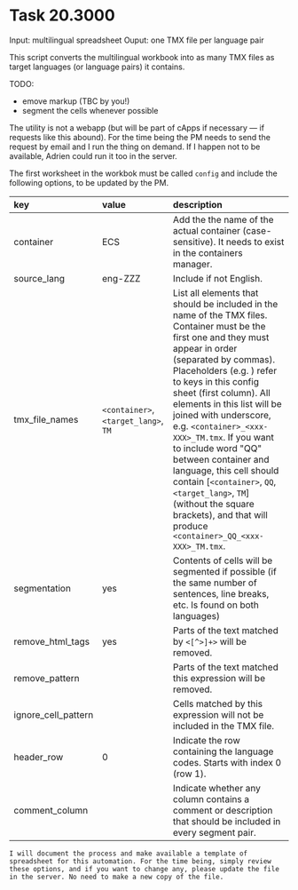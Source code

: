 # Task 20.3000

Input: multilingual spreadsheet
Ouput: one TMX file per language pair

This script converts the multilingual workbook into as many TMX files as target languages (or language pairs) it contains. 

TODO: 
* emove markup (TBC by you!)
* segment the cells whenever possible

The utility is not a webapp (but will be part of cApps if necessary — if requests like this abound). For the time being the PM needs to send the request by email and I run the thing on demand. If I happen not to be available, Adrien could run it too in the server.

The first worksheet in the workbok must be called `config` and include the following options, to be updated by the PM. 

| key                   | value                           | description            |
|:--------------------	|:-------------------------------	|:-------------	|
| container           	| ECS                            	| Add the the name of the actual container (case-sensitive). It needs to exist in the containers manager.  	|
| source_lang         	| eng-ZZZ                        	| Include if not English.                     	|
| tmx_file_names      	| `<container>`, `<target_lang>`, `TM` 	| List all elements that should be included in the name of the TMX files. Container must be the first one and they must appear in order (separated by commas). Placeholders (e.g. <this>) refer to keys in this config sheet (first column). All elements in this list will be joined with underscore, e.g. `<container>_<xxx-XXX>_TM.tmx`. If you want to include word "QQ" between container and language, this cell should contain [`<container>`, `QQ`, `<target_lang>`, `TM`] (without the square brackets), and that will produce `<container>_QQ_<xxx-XXX>_TM.tmx`. 	|
| segmentation        	| yes                            	| Contents of cells will be segmented if possible (if the same number of sentences, line breaks, etc. Is found on both languages)             	|
| remove_html_tags    	| yes                            	| Parts of the text matched by `<[^>]+>` will be removed.           	|
| remove_pattern      	|                                	| Parts of the text matched this expression will be removed.     	|
| ignore_cell_pattern 	|                                	| Cells matched by this expression will not be included in the TMX file.     	|
| header_row          	| 0                              	| Indicate the row containing the language codes. Starts with index 0 (row 1).          	|
| comment_column      	|                                	| Indicate whether any column contains a comment or description that should be included in every segment pair.    	|




    I will document the process and make available a template of spreadsheet for this automation. For the time being, simply review these options, and if you want to change any, please update the file in the server. No need to make a new copy of the file.
